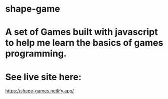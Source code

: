 # shape-game

# A set of Games built with javascript to help me learn the basics of games programming.

# See live site here:

https://shape-games.netlify.app/
